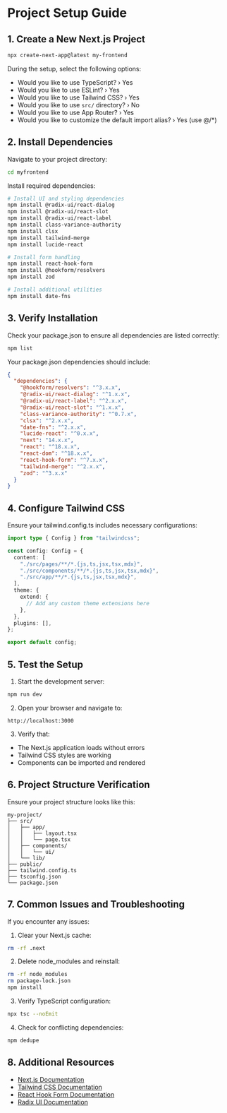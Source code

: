 # Project Setup Guide

## 1. Create a New Next.js Project

```bash
npx create-next-app@latest my-frontend
```

During the setup, select the following options:
- Would you like to use TypeScript? › Yes
- Would you like to use ESLint? › Yes
- Would you like to use Tailwind CSS? › Yes
- Would you like to use `src/` directory? › No
- Would you like to use App Router? › Yes
- Would you like to customize the default import alias? › Yes (use @/*)

## 2. Install Dependencies

Navigate to your project directory:
```bash
cd myfrontend
```

Install required dependencies:
```bash
# Install UI and styling dependencies
npm install @radix-ui/react-dialog
npm install @radix-ui/react-slot
npm install @radix-ui/react-label
npm install class-variance-authority
npm install clsx
npm install tailwind-merge
npm install lucide-react

# Install form handling
npm install react-hook-form
npm install @hookform/resolvers
npm install zod

# Install additional utilities
npm install date-fns
```

## 3. Verify Installation

Check your package.json to ensure all dependencies are listed correctly:
```bash
npm list
```

Your package.json dependencies should include:
```json
{
  "dependencies": {
    "@hookform/resolvers": "^3.x.x",
    "@radix-ui/react-dialog": "^1.x.x",
    "@radix-ui/react-label": "^2.x.x",
    "@radix-ui/react-slot": "^1.x.x",
    "class-variance-authority": "^0.7.x",
    "clsx": "^2.x.x",
    "date-fns": "^2.x.x",
    "lucide-react": "^0.x.x",
    "next": "14.x.x",
    "react": "^18.x.x",
    "react-dom": "^18.x.x",
    "react-hook-form": "^7.x.x",
    "tailwind-merge": "^2.x.x",
    "zod": "^3.x.x"
  }
}
```

## 4. Configure Tailwind CSS

Ensure your tailwind.config.ts includes necessary configurations:
```typescript
import type { Config } from "tailwindcss";

const config: Config = {
  content: [
    "./src/pages/**/*.{js,ts,jsx,tsx,mdx}",
    "./src/components/**/*.{js,ts,jsx,tsx,mdx}",
    "./src/app/**/*.{js,ts,jsx,tsx,mdx}",
  ],
  theme: {
    extend: {
      // Add any custom theme extensions here
    },
  },
  plugins: [],
};

export default config;
```

## 5. Test the Setup

1. Start the development server:
```bash
npm run dev
```

2. Open your browser and navigate to:
```
http://localhost:3000
```

3. Verify that:
- The Next.js application loads without errors
- Tailwind CSS styles are working
- Components can be imported and rendered

## 6. Project Structure Verification

Ensure your project structure looks like this:
```
my-project/
├── src/
│   ├── app/
│   │   ├── layout.tsx
│   │   └── page.tsx
│   ├── components/
│   │   └── ui/
│   └── lib/
├── public/
├── tailwind.config.ts
├── tsconfig.json
└── package.json
```

## 7. Common Issues and Troubleshooting

If you encounter any issues:

1. Clear your Next.js cache:
```bash
rm -rf .next
```

2. Delete node_modules and reinstall:
```bash
rm -rf node_modules
rm package-lock.json
npm install
```

3. Verify TypeScript configuration:
```bash
npx tsc --noEmit
```

4. Check for conflicting dependencies:
```bash
npm dedupe
```

## 8. Additional Resources

- [Next.js Documentation](https://nextjs.org/docs)
- [Tailwind CSS Documentation](https://tailwindcss.com/docs)
- [React Hook Form Documentation](https://react-hook-form.com/)
- [Radix UI Documentation](https://www.radix-ui.com/docs/primitives/overview/introduction) 